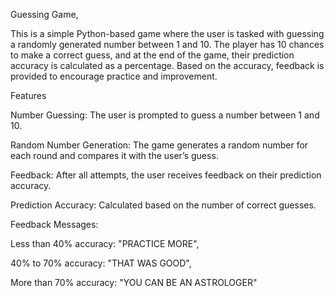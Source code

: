 Guessing Game,

This is a simple Python-based game where the user is tasked with guessing a randomly generated number between 1 and 10. The player has 10 chances to make a correct guess, and at the end of the game, their prediction accuracy is calculated as a percentage. Based on the accuracy, feedback is provided to encourage practice and improvement.

Features

Number Guessing: The user is prompted to guess a number between 1 and 10.

Random Number Generation: The game generates a random number for each round and compares it with the user’s guess.

Feedback: After all attempts, the user receives feedback on their prediction accuracy.

Prediction Accuracy: Calculated based on the number of correct guesses.

Feedback Messages:

Less than 40% accuracy: "PRACTICE MORE",

40% to 70% accuracy: "THAT WAS GOOD",

More than 70% accuracy: "YOU CAN BE AN ASTROLOGER"
